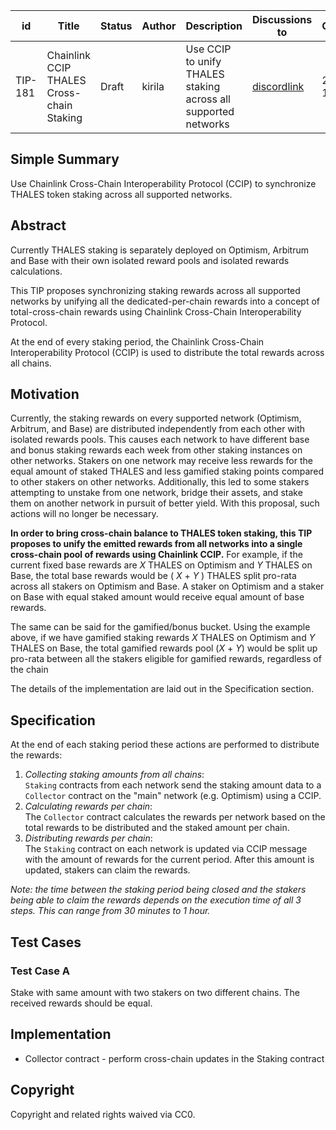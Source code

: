 | id    | Title | Status      | Author  | Description | Discussions to | Created    |
| ----- | ----- | ----------- | ------- | ----------- | -------------- | ---------- |
| TIP-181 | Chainlink CCIP THALES Cross-chain Staking | Draft | kirila | Use CCIP to unify THALES staking across all supported networks | [discordlink ](https://discord.gg/thales)   | 2023-11-08 |


## Simple Summary


Use Chainlink Cross-Chain Interoperability Protocol (CCIP) to synchronize THALES token staking across all supported networks.


## Abstract

Currently THALES staking is separately deployed on Optimism, Arbitrum and Base with their own isolated reward pools and isolated rewards calculations.


This TIP proposes synchronizing staking rewards across all supported networks by unifying all the dedicated-per-chain rewards into a concept of total-cross-chain rewards using Chainlink Cross-Chain Interoperability Protocol.  
 
At the end of every staking period, the Chainlink Cross-Chain Interoperability Protocol (CCIP) is used to distribute the total rewards across all chains.


## Motivation

Currently, the staking rewards on every supported network (Optimism, Arbitrum, and Base) are distributed independently from each other with isolated rewards pools.
This causes each network to have different base and  bonus staking rewards each week from other staking instances on other networks.
Stakers on one network may receive less rewards for the equal amount of staked THALES and less gamified staking points compared to other stakers on other networks. Additionally, this led to some stakers attempting to unstake from one network, bridge their assets, and stake them on another network in pursuit of better yield. With this proposal, such actions will no longer be necessary.
 
**In order to bring cross-chain balance to THALES token staking, this TIP proposes to unify the emitted rewards from all networks into a single cross-chain pool of rewards using Chainlink CCIP.**
For example, if the current fixed base rewards are *X* THALES on Optimism and *Y* THALES on Base, the total base rewards would be ( *X* + *Y* ) THALES split pro-rata across all stakers on Optimism and Base. A staker on Optimism and a staker on Base with equal staked amount would receive equal amount of base rewards.

The same can be said for the gamified/bonus bucket. Using the example above, if we have gamified staking rewards *X* THALES on Optimism and *Y* THALES on Base, the total gamified rewards pool (*X* + *Y*) would be split up pro-rata between all the stakers eligible for gamified rewards, regardless of the chain
 
The details of the implementation are laid out in the Specification section.  

## Specification

At the end of each staking period these actions are performed to distribute the rewards:


1. *Collecting staking amounts from all chains*:  
`Staking` contracts from each network send the staking amount data to a `Collector` contract on the "main" network (e.g. Optimism) using a CCIP.
2. *Calculating rewards per chain*:  
The `Collector` contract calculates the rewards per network based on the total rewards to be distributed and the staked amount per chain.
3. *Distributing rewards per chain*:  
The `Staking` contract on each network is updated via CCIP message with the amount of rewards for the current period. After this amount is updated, stakers can claim the rewards.


*Note: the time between the staking period being closed and the stakers being able to claim the rewards depends on the execution time of all 3 steps.*
*This can range from 30 minutes to 1 hour.*

## Test Cases

### Test Case A

Stake with same amount with two stakers on two different chains.
The received rewards should be equal.


## Implementation

- Collector contract - perform cross-chain updates in the Staking contract

## Copyright

Copyright and related rights waived via CC0.
